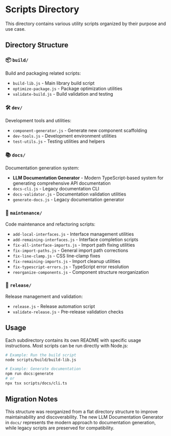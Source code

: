 # Scripts Directory

This directory contains various utility scripts organized by their purpose and use case.

## Directory Structure

### 📦 `build/`
Build and packaging related scripts:
- `build-lib.js` - Main library build script
- `optimize-package.js` - Package optimization utilities
- `validate-build.js` - Build validation and testing

### 🛠️ `dev/`
Development tools and utilities:
- `component-generator.js` - Generate new component scaffolding
- `dev-tools.js` - Development environment utilities
- `test-utils.js` - Testing utilities and helpers

### 📚 `docs/`
Documentation generation system:
- **LLM Documentation Generator** - Modern TypeScript-based system for generating comprehensive API documentation
- `docs-cli.js` - Legacy documentation CLI
- `docs-validator.js` - Documentation validation utilities
- `generate-docs.js` - Legacy documentation generator

### 🔧 `maintenance/`
Code maintenance and refactoring scripts:
- `add-local-interfaces.js` - Interface management utilities
- `add-remaining-interfaces.js` - Interface completion scripts
- `fix-all-interface-imports.js` - Import path fixing utilities
- `fix-import-paths.js` - General import path corrections
- `fix-line-clamp.js` - CSS line-clamp fixes
- `fix-remaining-imports.js` - Import cleanup utilities
- `fix-typescript-errors.js` - TypeScript error resolution
- `reorganize-components.js` - Component structure reorganization

### 🚀 `release/`
Release management and validation:
- `release.js` - Release automation script
- `validate-release.js` - Pre-release validation checks

## Usage

Each subdirectory contains its own README with specific usage instructions. Most scripts can be run directly with Node.js:

```bash
# Example: Run the build script
node scripts/build/build-lib.js

# Example: Generate documentation
npm run docs:generate
# or
npx tsx scripts/docs/cli.ts
```

## Migration Notes

This structure was reorganized from a flat directory structure to improve maintainability and discoverability. The new LLM Documentation Generator in `docs/` represents the modern approach to documentation generation, while legacy scripts are preserved for compatibility.